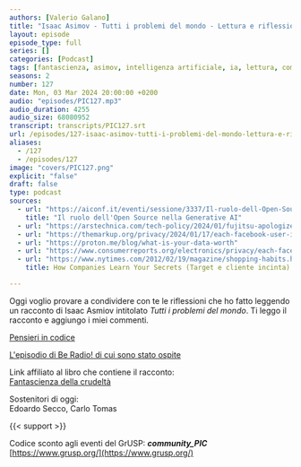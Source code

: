 ```yaml
---
authors: [Valerio Galano]
title: "Isaac Asimov - Tutti i problemi del mondo - Lettura e riflessioni"
layout: episode
episode_type: full
series: []
categories: [Podcast]
tags: [fantascienza, asimov, intelligenza artificiale, ia, lettura, commento, riflessione]
seasons: 2
number: 127
date: Mon, 03 Mar 2024 20:00:00 +0200
audio: "episodes/PIC127.mp3"
audio_duration: 4255
audio_size: 68080952
transcript: transcripts/PIC127.srt
url: /episodes/127-isaac-asimov-tutti-i-problemi-del-mondo-lettura-e-riflessioni
aliases: 
  - /127
  - /episodes/127
image: "covers/PIC127.png"
explicit: "false"
draft: false
type: podcast
sources:
  - url: "https://aiconf.it/eventi/sessione/3337/Il-ruolo-dell-Open-Source-nella-Generative-AI"
    title: "Il ruolo dell'Open Source nella Generative AI"
  - url: "https://arstechnica.com/tech-policy/2024/01/fujitsu-apologizes-for-software-bugs-that-fueled-wrongful-convictions-in-uk/"
  - url: "https://themarkup.org/privacy/2024/01/17/each-facebook-user-is-monitored-by-thousands-of-companies-study-indicates"
  - url: "https://proton.me/blog/what-is-your-data-worth"
  - url: "https://www.consumerreports.org/electronics/privacy/each-facebook-user-is-monitored-by-thousands-of-companies-a5824207467/"
  - url: "https://www.nytimes.com/2012/02/19/magazine/shopping-habits.html"
    title: How Companies Learn Your Secrets (Target e cliente incinta)

---
```

Oggi voglio provare a condividere con te le riflessioni che ho fatto leggendo un racconto di Isaac Asmiov intitolato *Tutti i problemi del mondo*. Ti leggo il racconto e aggiungo i miei commenti.

[Pensieri in codice](https://pensieriincodice.it/125)

[L'episodio di Be Radio! di cui sono stato ospite](https://www.spreaker.com/episode/le-ai-conquisteranno-il-mondo-con-valerio-galano-di-pensieri-in-codice--58471060)

Link affiliato al libro che contiene il racconto:\
[Fantascienza della crudeltà](https://amzn.to/495CCIX)

Sostenitori di oggi:  
Edoardo Secco, Carlo Tomas

{{< support >}}

Codice sconto agli eventi del GrUSP: **_community_PIC_**  
[https://www.grusp.org/](https://www.grusp.org/)